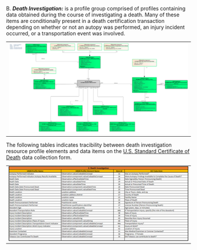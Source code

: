 B. ***Death Investigation:*** is a profile group comprised of profiles containing data obtained during the course of investigating a death. Many of these items are conditionally present in a death certification transaction depending on whether or not an autopy was performed, an injury incident occurred, or a transportation event was involved.

<center>
	<table><tr><td><img src="B. Death Investigation.png" style="width:100%;"/></td></tr></table>
	</center>

The following tables indicates tracibility between death investigation resource profile elements and data items on the [U.S. Standard Certificate of Death](https://www.cdc.gov/nchs/data/dvs/DEATH11-03final-ACC.pdf) data collection form.

<center>
	<table><tr><td><img src="Death Investigation Subdomain to DCF.png" style="width:100%;"/></td></tr></table>
	</center>
	